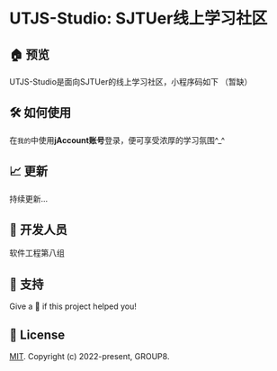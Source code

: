 # UTJS-Studio: SJTUer线上学习社区

## 🏠 预览

UTJS-Studio是面向SJTUer的线上学习社区，小程序码如下
（暂缺）

## 🛠 如何使用

在`我的`中使用**jAccount账号**登录，便可享受浓厚的学习氛围^_^

## 📈 更新

持续更新...

## 👥 开发人员

软件工程第八组

## 🎉 支持

Give a 🌟 if this project helped you!

## 📝 License

[MIT](https://opensource.org/licenses/MIT).
Copyright (c) 2022-present, GROUP8.